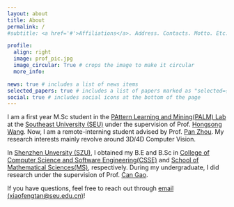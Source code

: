 ```yaml
---
layout: about
title: About
permalink: /
#subtitle: <a href='#'>Affiliations</a>. Address. Contacts. Motto. Etc.

profile:
  align: right
  image: prof_pic.jpg
  image_circular: True # crops the image to make it circular
  more_info:

news: true # includes a list of news items
selected_papers: true # includes a list of papers marked as "selected={true}"
social: true # includes social icons at the bottom of the page
---
```


I am a first year M.Sc student in the [PAttern Learning and Mining(PALM) Lab](https://palm.seu.edu.cn/) at the [Southeast University (SEU)](https://www.seu.edu.cn/english/) under the supervision of Prof. [Hongsong Wang](https://cse.seu.edu.cn/2022/0908/c23024a419407/page.htm). Now, I am a remote-interning student advised by Prof. [Pan Zhou](https://panzhous.github.io/recruitment/). My research interests mainly revolve around 3D/4D Computer Vision. 

In [Shenzhen Unversity (SZU)](https://en.szu.edu.cn/), I obtained my B.E and B.Sc in [College of Computer Science and Software Engineering(CSSE)](https://csse.szu.edu.cn/) and [School of Mathematical Sciences(MS)](https://math.szu.edu.cn/), respectively. During my undergraduate, I did research under the supervision of Prof. [Can Gao](https://csse.szu.edu.cn/pages/user/index?id=953).

If you have questions, feel free to reach out through [email (xiaofengtan@seu.edu.cn)](xiaofengtan@seu.edu.cn)!